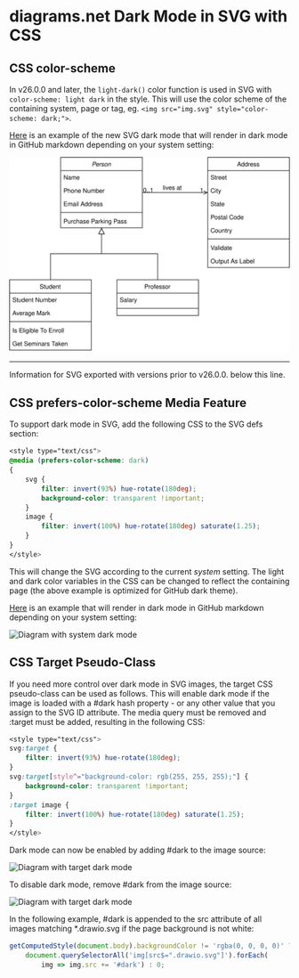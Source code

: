 # diagrams.net Dark Mode in SVG with CSS

## CSS color-scheme

In v26.0.0 and later, the ``light-dark()`` color function is used in SVG with ``color-scheme: light dark`` in the style. This will use the color scheme of the containing system, page or tag, eg. ``<img src="img.svg" style="color-scheme: dark;">``.

<a href="https://raw.githubusercontent.com/jgraph/drawio-github/master/diagram-new-light-dark.svg" target="_blank">Here</a> is an example of the new SVG dark mode that will render in dark mode in GitHub markdown depending on your system setting:

![Diagram with new system dark mode](diagram-new-light-dark.svg)

---

Information for SVG exported with versions prior to v26.0.0. below this line.

## CSS prefers-color-scheme Media Feature

To support dark mode in SVG, add the following CSS to the SVG defs section:

```css
<style type="text/css">
@media (prefers-color-scheme: dark)
{
    svg {
        filter: invert(93%) hue-rotate(180deg);
        background-color: transparent !important;
    }
    image {
        filter: invert(100%) hue-rotate(180deg) saturate(1.25);
    }
}
</style>
```

This will change the SVG according to the current *system* setting. The light and
dark color variables in the CSS can be changed to reflect the containing page
(the above example is optimized for GitHub dark theme).

<a href="https://raw.githubusercontent.com/jgraph/drawio-github/master/diagram-light-dark.svg" target="_blank">Here</a> is an example that will render in dark mode in GitHub markdown depending on your system setting:

![Diagram with system dark mode](diagram-light-dark.svg)

## CSS Target Pseudo-Class

If you need more control over dark mode in SVG images, the target CSS pseudo-class can be
used as follows. This will enable dark mode if the image is loaded with a #dark hash
property - or any other value that you assign to the SVG ID attribute. The media query
must be removed and :target must be added, resulting in the following CSS:

```css
<style type="text/css">
svg:target {
    filter: invert(93%) hue-rotate(180deg);
}
svg:target[style^="background-color: rgb(255, 255, 255);"] {
    background-color: transparent !important;
}
:target image {
    filter: invert(100%) hue-rotate(180deg) saturate(1.25);
}
</style>
```

Dark mode can now be enabled by adding #dark to the image source:

![Diagram with target dark mode](diagram-target-dark.svg#dark)

To disable dark mode, remove #dark from the image source:

![Diagram with target dark mode](diagram-target-dark.svg)

In the following example, #dark is appended to the src attribute of
all images matching *.drawio.svg if the page background is not white:

```js
getComputedStyle(document.body).backgroundColor != 'rgba(0, 0, 0, 0)' ?
	document.querySelectorAll('img[src$=".drawio.svg"]').forEach(
		img => img.src += '#dark') : 0;
```
